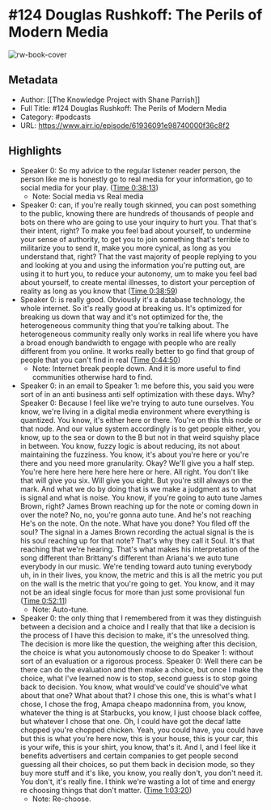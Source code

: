 # #124 Douglas Rushkoff: The Perils of Modern Media

![rw-book-cover](https://readwise-assets.s3.amazonaws.com/static/images/article0.00998d930354.png)

## Metadata
- Author: [[The Knowledge Project with Shane Parrish]]
- Full Title: #124 Douglas Rushkoff: The Perils of Modern Media
- Category: #podcasts
- URL: https://www.airr.io/episode/61936091e98740000f36c8f2

## Highlights
- Speaker 0: So my advice to the regular listener reader person, the person like me is honestly go to real media for your information, go to social media for your play. ([Time 0:38:13](https://www.airr.io/quote/61b747553aae6012c87ff751))
    - Note: Social media vs Real media
- Speaker 0: can, if you're really tough skinned, you can post something to the public, knowing there are hundreds of thousands of people and bots on there who are going to use your inquiry to hurt you. That that's their intent, right? To make you feel bad about yourself, to undermine your sense of authority, to get you to join something that's terrible to militarize you to send it, make you more cynical, as long as you understand that, right? That the vast majority of people replying to you and looking at you and using the information you're putting out, are using it to hurt you, to reduce your autonomy, um to make you feel bad about yourself, to create mental illnesses, to distort your perception of reality as long as you know that ([Time 0:38:59](https://www.airr.io/quote/61b747553aae6012c87ff784))
- Speaker 0: is really good. Obviously it's a database technology, the whole internet. So it's really good at breaking us. It's optimized for breaking us down that way and it's not optimized for the, the heterogeneous community thing that you're talking about. The heterogeneous community really only works in real life where you have a broad enough bandwidth to engage with people who are really different from you online. It works really better to go find that group of people that you can't find in real ([Time 0:44:50](https://www.airr.io/quote/61b749423aae6012c8815f5f))
    - Note: Internet break people down. And it is more useful to find communities otherwise hard to find.
- Speaker 0: in an email to 
  Speaker 1: me before this, you said you were sort of in an anti business anti self optimization with these days. Why? 
  Speaker 0: Because I feel like we're trying to auto tune ourselves. You know, we're living in a digital media environment where everything is quantized. You know, it's either here or there. You're on this this node or that node. And our value system accordingly is to get people either, you know, up to the sea or down to the B but not in that weird squishy place in between. You know, fuzzy logic is about reducing, its not about maintaining the fuzziness. You know, it's about you're here or you're there and you need more granularity. Okay? We'll give you a half step. You're here here here here here here or here. All right. You don't like that will give you six. Will give you eight. But you're still always on the mark. And what we do by doing that is we make a judgment as to what is signal and what is noise. You know, if you're going to auto tune James Brown, right? James Brown reaching up for the note or coming down in over the note? No, no, you're gonna auto tune. And he's not reaching He's on the note. On the note. What have you done? You filed off the soul? The signal in a James Brown recording the actual signal is the is his soul reaching up for that note? That's why they call it Soul. It's that reaching that we're hearing. That's what makes his interpretation of the song different than Brittany's different than Ariana's we auto tune everybody in our music. We're tending toward auto tuning everybody uh, in in their lives, you know, the metric and this is all the metric you put on the wall is the metric that you're going to get. You know, and it may not be an ideal single focus for more than just some provisional fun ([Time 0:52:11](https://www.airr.io/quote/61b74a193aae6012c8819c24))
    - Note: Auto-tune.
- Speaker 0: the only thing that I remembered from it was they distinguish between a decision and a choice and I really that that like a decision is the process of I have this decision to make, it's the unresolved thing. The decision is more like the question, the weighing after this decision, the choice is what you autonomously choose to do 
  Speaker 1: without sort of an evaluation or a rigorous process. 
  Speaker 0: Well there can be there can do the evaluation and then make a choice, but once I make the choice, what I've learned now is to stop, second guess is to stop going back to decision. You know, what would've could've should've what about that one? What about that? I chose this one, this is what's what I chose, I chose the frog, Amapa cheapo madonnina from, you know, whatever the thing is at Starbucks, you know, I just choose black coffee, but whatever I chose that one. Oh, I could have got the decaf latte chopped you're chopped chicken. Yeah, you could have, you could have but this is what you're here now, this is your house, this is your car, this is your wife, this is your shirt, you know, that's it. And I, and I feel like it benefits advertisers and certain companies to get people second guessing all their choices, so put them back in decision mode, so they buy more stuff and it's like, you know, you really don't, you don't need it. You don't, it's really fine. I think we're wasting a lot of time and energy re choosing things that don't matter. ([Time 1:03:20](https://www.airr.io/quote/61b74c543aae6012c883d26c))
    - Note: Re-choose.

